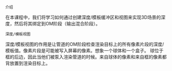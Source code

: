 `介绍`

在本课程中，我们将学习如何通过创建深度/模板缓冲区和视图来实现3D场景的深度，然后将其绑定到OM阶段（输出混合阶段）。

`深度/模板视图`

深度/模板视图的作用是让管道的OM阶段检查渲染目标上的所有像素片段的深度/模板值。像素片段是可能被写入屏幕的像素。想象一个球体和一个盒子。
球位于框的后边，因此当他们被泵入渲染管道的时候。来自球体的像素和来自框的像素都背放置到渲染目标上。


















